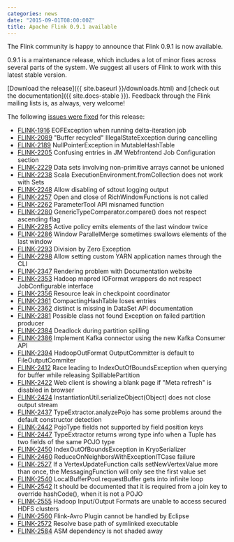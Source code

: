 ```yaml
---
categories: news
date: "2015-09-01T08:00:00Z"
title: Apache Flink 0.9.1 available
---
```


The Flink community is happy to announce that Flink 0.9.1 is now available.

0.9.1 is a maintenance release, which includes a lot of minor fixes across
several parts of the system. We suggest all users of Flink to work with this
latest stable version.

[Download the release]({{ site.baseurl }}/downloads.html) and [check out the
documentation]({{ site.docs-stable }}). Feedback through the Flink mailing lists
is, as always, very welcome!

The following [issues were fixed](https://issues.apache.org/jira/issues/?jql=project%20%3D%20FLINK%20AND%20status%20in%20(Resolved%2C%20Closed)%20AND%20fixVersion%20%3D%200.9.1)
for this release:

- [FLINK-1916](https://issues.apache.org/jira/browse/FLINK-1916) EOFException when running delta-iteration job
- [FLINK-2089](https://issues.apache.org/jira/browse/FLINK-2089) "Buffer recycled" IllegalStateException during cancelling
- [FLINK-2189](https://issues.apache.org/jira/browse/FLINK-2189) NullPointerException in MutableHashTable
- [FLINK-2205](https://issues.apache.org/jira/browse/FLINK-2205) Confusing entries in JM Webfrontend Job Configuration section
- [FLINK-2229](https://issues.apache.org/jira/browse/FLINK-2229) Data sets involving non-primitive arrays cannot be unioned
- [FLINK-2238](https://issues.apache.org/jira/browse/FLINK-2238) Scala ExecutionEnvironment.fromCollection does not work with Sets
- [FLINK-2248](https://issues.apache.org/jira/browse/FLINK-2248) Allow disabling of sdtout logging output
- [FLINK-2257](https://issues.apache.org/jira/browse/FLINK-2257) Open and close of RichWindowFunctions is not called
- [FLINK-2262](https://issues.apache.org/jira/browse/FLINK-2262) ParameterTool API misnamed function
- [FLINK-2280](https://issues.apache.org/jira/browse/FLINK-2280) GenericTypeComparator.compare() does not respect ascending flag
- [FLINK-2285](https://issues.apache.org/jira/browse/FLINK-2285) Active policy emits elements of the last window twice
- [FLINK-2286](https://issues.apache.org/jira/browse/FLINK-2286) Window ParallelMerge sometimes swallows elements of the last window
- [FLINK-2293](https://issues.apache.org/jira/browse/FLINK-2293) Division by Zero Exception
- [FLINK-2298](https://issues.apache.org/jira/browse/FLINK-2298) Allow setting custom YARN application names through the CLI
- [FLINK-2347](https://issues.apache.org/jira/browse/FLINK-2347) Rendering problem with Documentation website
- [FLINK-2353](https://issues.apache.org/jira/browse/FLINK-2353) Hadoop mapred IOFormat wrappers do not respect JobConfigurable interface
- [FLINK-2356](https://issues.apache.org/jira/browse/FLINK-2356) Resource leak in checkpoint coordinator
- [FLINK-2361](https://issues.apache.org/jira/browse/FLINK-2361) CompactingHashTable loses entries
- [FLINK-2362](https://issues.apache.org/jira/browse/FLINK-2362) distinct is missing in DataSet API documentation
- [FLINK-2381](https://issues.apache.org/jira/browse/FLINK-2381) Possible class not found Exception on failed partition producer
- [FLINK-2384](https://issues.apache.org/jira/browse/FLINK-2384) Deadlock during partition spilling
- [FLINK-2386](https://issues.apache.org/jira/browse/FLINK-2386) Implement Kafka connector using the new Kafka Consumer API
- [FLINK-2394](https://issues.apache.org/jira/browse/FLINK-2394) HadoopOutFormat OutputCommitter is default to FileOutputCommiter
- [FLINK-2412](https://issues.apache.org/jira/browse/FLINK-2412) Race leading to IndexOutOfBoundsException when querying for buffer while releasing SpillablePartition
- [FLINK-2422](https://issues.apache.org/jira/browse/FLINK-2422) Web client is showing a blank page if "Meta refresh" is disabled in browser
- [FLINK-2424](https://issues.apache.org/jira/browse/FLINK-2424) InstantiationUtil.serializeObject(Object) does not close output stream
- [FLINK-2437](https://issues.apache.org/jira/browse/FLINK-2437) TypeExtractor.analyzePojo has some problems around the default constructor detection
- [FLINK-2442](https://issues.apache.org/jira/browse/FLINK-2442) PojoType fields not supported by field position keys
- [FLINK-2447](https://issues.apache.org/jira/browse/FLINK-2447) TypeExtractor returns wrong type info when a Tuple has two fields of the same POJO type
- [FLINK-2450](https://issues.apache.org/jira/browse/FLINK-2450) IndexOutOfBoundsException in KryoSerializer
- [FLINK-2460](https://issues.apache.org/jira/browse/FLINK-2460) ReduceOnNeighborsWithExceptionITCase failure
- [FLINK-2527](https://issues.apache.org/jira/browse/FLINK-2527) If a VertexUpdateFunction calls setNewVertexValue more than once, the MessagingFunction will only see the first value set
- [FLINK-2540](https://issues.apache.org/jira/browse/FLINK-2540) LocalBufferPool.requestBuffer gets into infinite loop
- [FLINK-2542](https://issues.apache.org/jira/browse/FLINK-2542) It should be documented that it is required from a join key to override hashCode(), when it is not a POJO
- [FLINK-2555](https://issues.apache.org/jira/browse/FLINK-2555) Hadoop Input/Output Formats are unable to access secured HDFS clusters
- [FLINK-2560](https://issues.apache.org/jira/browse/FLINK-2560) Flink-Avro Plugin cannot be handled by Eclipse
- [FLINK-2572](https://issues.apache.org/jira/browse/FLINK-2572) Resolve base path of symlinked executable
- [FLINK-2584](https://issues.apache.org/jira/browse/FLINK-2584) ASM dependency is not shaded away
